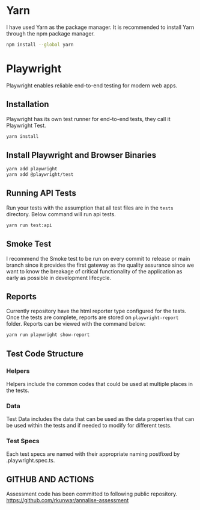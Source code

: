 # Yarn
I have used Yarn as the package manager. It is recommended to install Yarn through the npm package manager. 

```bash
npm install --global yarn
```

# Playwright

Playwright enables reliable end-to-end testing for modern web apps.

## Installation

Playwright has its own test runner for end-to-end tests, they call it Playwright Test.

```bash
yarn install
```


## Install Playwright and Browser Binaries

```bash
yarn add playwright
yarn add @playwright/test
```

## Running API Tests

Run your tests with the assumption that all test files are in the `tests` directory. Below command will run api tests. 

```bash
yarn run test:api 
```

## Smoke Test

I recommend the Smoke test to be run on every commit to release or main branch since it provides the first gateway as the quality assurance since we want to know the breakage of critical functionality of the application as early as possible in development lifecycle. 

## Reports
Currently repository have the html reporter type configured for the tests. Once the tests are complete, reports are stored on `playwright-report` folder. Reports can be viewed with the command below: 
```bash
yarn run playwright show-report
```

## Test Code Structure

### Helpers
Helpers include the common codes that could be used at multiple places in the tests. 

### Data
Test Data includes the data that can be used as the data properties that can be used within the tests and if needed to modify for different tests. 

### Test Specs
Each test specs are named with their appropriate naming postfixed by .playwright.spec.ts. 

## GITHUB AND ACTIONS
Assessment code has been committed to following public repository. 
https://github.com/rkunwar/annalise-assessment





